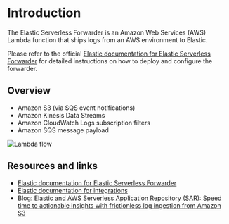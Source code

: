 # Introduction

The Elastic Serverless Forwarder is an Amazon Web Services (AWS) Lambda function that ships logs from an AWS environment to Elastic.

Please refer to the official [Elastic documentation for Elastic Serverless Forwarder](https://www.elastic.co/guide/en/observability/master/aws-elastic-serverless-forwarder.html) for detailed instructions on how to deploy and configure the forwarder.

## Overview

- Amazon S3 (via SQS event notifications)
- Amazon Kinesis Data Streams
- Amazon CloudWatch Logs subscription filters
- Amazon SQS message payload

![Lambda flow](https://github.com/elastic/elastic-serverless-forwarder/raw/lambda-v0.25.0/docs/lambda-flow.png)

## Resources and links

* [Elastic documentation for Elastic Serverless Forwarder](https://www.elastic.co/guide/en/observability/master/aws-elastic-serverless-forwarder.html)
* [Elastic documentation for integrations](https://docs.elastic.co/en/integrations)
* [Blog: Elastic and AWS Serverless Application Repository (SAR): Speed time to actionable insights with frictionless log ingestion from Amazon S3](https://www.elastic.co/blog/elastic-and-aws-serverless-application-repository-speed-time-to-actionable-insights-with-frictionless-log-ingestion-from-amazon-s3)
